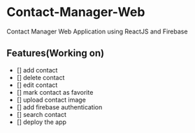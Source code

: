 # Contact-Manager-Web

Contact Manager Web Application using ReactJS and Firebase

## Features(Working on)

- [] add contact
- [] delete contact
- [] edit contact
- [] mark contact as favorite
- [] upload contact image
- [] add firebase authentication
- [] search contact
- [] deploy the app
